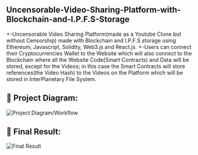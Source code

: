 ## Uncensorable-Video-Sharing-Platform-with-Blockchain-and-I.P.F.S-Storage

+-Uncensorable Video Sharing Platform(made as a Youtube Clone but without Censorship) made with Blockchain and I.P.F.S storage using Ethereum, Javascript, Solidity, Web3.js and React.js.
+-Users can connect their Cryptocurrencies Wallet to the Website which will also connect to the Blockchain where all the Website Code(Smart Contracts) and Data will be stored, except for the Videos; in this case the Smart Contracts will store references(the Video Hash) to the Videos on the Platform which will be stored in InterPlanetary File System.

## 🔧 Project Diagram:
![Project Diagram/Workflow](https://i.gyazo.com/827138d2e256cffbe00e34a15afa39e2.png)

## 🔧 Final Result:
![Final Result]()

